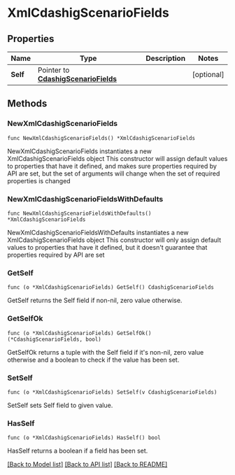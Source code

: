 # XmlCdashigScenarioFields

## Properties

Name | Type | Description | Notes
------------ | ------------- | ------------- | -------------
**Self** | Pointer to [**CdashigScenarioFields**](CdashigScenarioFields.md) |  | [optional] 

## Methods

### NewXmlCdashigScenarioFields

`func NewXmlCdashigScenarioFields() *XmlCdashigScenarioFields`

NewXmlCdashigScenarioFields instantiates a new XmlCdashigScenarioFields object
This constructor will assign default values to properties that have it defined,
and makes sure properties required by API are set, but the set of arguments
will change when the set of required properties is changed

### NewXmlCdashigScenarioFieldsWithDefaults

`func NewXmlCdashigScenarioFieldsWithDefaults() *XmlCdashigScenarioFields`

NewXmlCdashigScenarioFieldsWithDefaults instantiates a new XmlCdashigScenarioFields object
This constructor will only assign default values to properties that have it defined,
but it doesn't guarantee that properties required by API are set

### GetSelf

`func (o *XmlCdashigScenarioFields) GetSelf() CdashigScenarioFields`

GetSelf returns the Self field if non-nil, zero value otherwise.

### GetSelfOk

`func (o *XmlCdashigScenarioFields) GetSelfOk() (*CdashigScenarioFields, bool)`

GetSelfOk returns a tuple with the Self field if it's non-nil, zero value otherwise
and a boolean to check if the value has been set.

### SetSelf

`func (o *XmlCdashigScenarioFields) SetSelf(v CdashigScenarioFields)`

SetSelf sets Self field to given value.

### HasSelf

`func (o *XmlCdashigScenarioFields) HasSelf() bool`

HasSelf returns a boolean if a field has been set.


[[Back to Model list]](../README.md#documentation-for-models) [[Back to API list]](../README.md#documentation-for-api-endpoints) [[Back to README]](../README.md)


